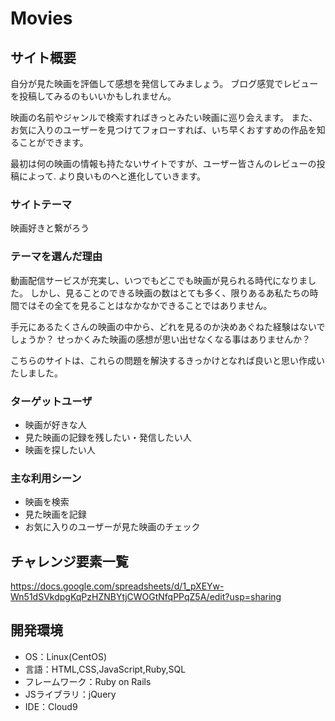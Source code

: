 # Movies

## サイト概要
自分が見た映画を評価して感想を発信してみましょう。  ブログ感覚でレビューを投稿してみるのもいいかもしれません。

映画の名前やジャンルで検索すればきっとみたい映画に巡り会えます。  また、お気に入りのユーザーを見つけてフォローすれば、いち早くおすすめの作品を知ることができます。

最初は何の映画の情報も持たないサイトですが、ユーザー皆さんのレビューの投稿によって. より良いものへと進化していきます。

### サイトテーマ
映画好きと繋がろう

### テーマを選んだ理由
動画配信サービスが充実し、いつでもどこでも映画が見られる時代になりました。  しかし、見ることのできる映画の数はとても多く、限りあるあ私たちの時間ではその全てを見ることはなかなかできることではありません。

手元にあるたくさんの映画の中から、どれを見るのか決めあぐねた経験はないでしょうか？  せっかくみた映画の感想が思い出せなくなる事はありませんか？

こちらのサイトは、これらの問題を解決するきっかけとなれば良いと思い作成いたしました。

### ターゲットユーザ
- 映画が好きな人
- 見た映画の記録を残したい・発信したい人
- 映画を探したい人

### 主な利用シーン
- 映画を検索
- 見た映画を記録
- お気に入りのユーザーが見た映画のチェック

## チャレンジ要素一覧
<https://docs.google.com/spreadsheets/d/1_pXEYw-Wn51dSVkdpgKqPzHZNBYtjCWOGtNfqPPqZ5A/edit?usp=sharing>

## 開発環境
- OS：Linux(CentOS)
- 言語：HTML,CSS,JavaScript,Ruby,SQL
- フレームワーク：Ruby on Rails
- JSライブラリ：jQuery
- IDE：Cloud9

